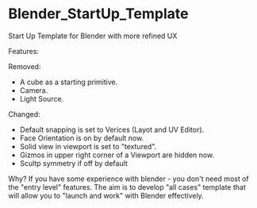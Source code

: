 # Blender_StartUp_Template
Start Up Template for Blender with more refined UX

Features:

Removed:
- A cube as a starting primitive.
- Camera.
- Light Source.

Changed:
- Default snapping is set to Verices (Layot and UV Editor).
- Face Orientation is on by default now.
- Solid view in viewport is set to "textured".
- Gizmos in upper right corner of a Viewport are hidden now.
- Scultp symmetry if off by default

Why?
If you have some experience with blender - you don't need most of the "entry level" features. 
The aim is to develop "all cases" template that will allow you to "launch and work" with Blender effectively.
